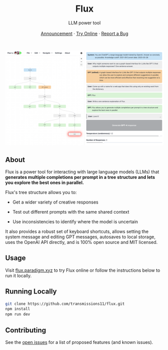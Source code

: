 <div align="center">
  <h1 align="center">Flux</h1>
  <p align="center">
    LLM power tool
    <br />
    <br />
    <a href="https://twitter.com/transmissions11/status/1640775967856803840">Announcement</a>
    ·
    <a href="http://flux.paradigm.xyz">Try Online</a>
    ·
    <a href="https://github.com/transmissions11/flux/issues">Report a Bug</a>
  </p>
</div>

<br />

![A screenshot of a Flux workspace.](/public/meta-full.png)

## About

Flux is a power tool for interacting with large language models (LLMs) that **generates multiple completions per prompt in a tree structure and lets you explore the best ones in parallel.** 

Flux's tree structure allows you to:

- Get a wider variety of creative responses

- Test out different prompts with the same shared context

- Use inconsistencies to identify where the model is uncertain 

It also provides a robust set of keyboard shortcuts, allows setting the system message and editing GPT messages, autosaves to local storage, uses the OpenAI API directly, and is 100% open source and MIT licensed.

## Usage

Visit [flux.paradigm.xyz](https://flux.paradigm.xyz) to try Flux online or follow the instructions below to run it locally.

## Running Locally

```sh
git clone https://github.com/transmissions11/flux.git
npm install
npm run dev
```

## Contributing

See the [open issues](https://github.com/transmissions11/flux/issues) for a list of proposed features (and known issues).
